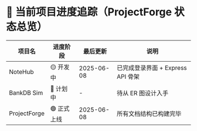 # 🔄 当前项目进度追踪（ProjectForge 状态总览）

| 项目名 | 进度阶段 | 最后更新 | 说明 |
|--------|----------|-----------|------|
| NoteHub | 🟡 开发中 | 2025-06-08 | 已完成登录界面 + Express API 骨架 |
| BankDB Sim | 🔴 计划中 | - | 待从 ER 图设计入手 |
| ProjectForge | 🟢 正式上线 | 2025-06-08 | 所有文档结构已构建完毕 |
